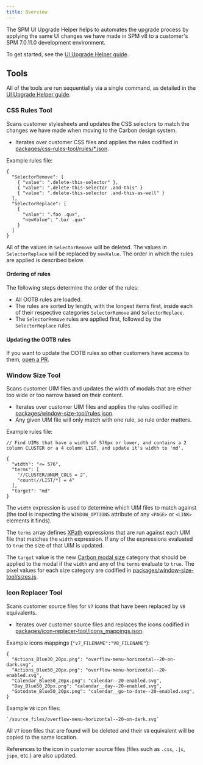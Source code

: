 ```yaml
---
title: Overview
---
```


The SPM UI Upgrade Helper helps to automates the upgrade process by applying the same UI changes we have made in SPM v8 to a customer's SPM 7.0.11.0 development environment.

To get started, see the [UI Upgrade Helper guide](customer/customer_setup).

## Tools

All of the tools are run sequentially via a single command, as detailed in the [UI Upgrade Helper guide](customer/customer_setup).

### CSS Rules Tool

Scans customer stylesheets and updates the CSS selectors to match the changes we have made when moving to the Carbon design system.

- Iterates over customer CSS files and applies the rules codified in [packages/css-rules-tool/rules/*.json](https://github.com/IBM/spm-ui-upgrade-helper/tree/main/packages/css-rules-tool/rules).

Example rules file:

    {
      "SelectorRemove": [
        { "value": ".delete-this-selector" },
        { "value": ".delete-this-selector .and-this" }
        { "value": ".delete-this-selector .and-this-as-well" }
      ],
      "SelectorReplace": [
        {
          "value": ".foo .qux",
          "newValue": ".bar .qux"
        }
      ]
    }

All of the values in `SelectorRemove` will be deleted. The values in `SelectorReplace` will be replaced by `newValue`. The order in which the rules are applied is described below.

#### Ordering of rules

The following steps determine the order of the rules:

- All OOTB rules are loaded.
- The rules are sorted by length, with the longest items first, inside each of their respective categories `SelectorRemove` and `SelectorReplace`.
- The `SelectorRemove` rules are applied first, followed by the `SelectorReplace` rules.

#### Updating the OOTB rules

If you want to update the OOTB rules so other customers have access to them, [open a PR](https://github.com/IBM/spm-ui-upgrade-helper).

### Window Size Tool

Scans customer UIM files and updates the width of modals that are either too wide or too narrow based on their content.

- Iterates over customer UIM files and applies the rules codified in [packages/window-size-tool/rules.json](https://github.com/IBM/spm-ui-upgrade-helper/tree/main/packages/window-size-tool/rules.json).
- Any given UIM file will only match with one rule, so rule order matters.

Example rules file:

    // Find UIMs that have a width of 576px or lower, and contains a 2 column CLUSTER or a 4 column LIST, and update it's width to 'md'.

    {
      "width": "<= 576",
      "terms": [
        "//CLUSTER/@NUM_COLS = 2",
        "count(//LIST/*) = 4"
      ],
      "target": "md"
    }

The `width` expression is used to determine which UIM files to match against (the tool is inspecting the `WINDOW_OPTIONS` attribute of any `<PAGE>` or `<LINK>` elements it finds).

The `terms` array defines [XPath](https://developer.mozilla.org/en-US/docs/Web/XPath) expressions that are run against each UIM file that matches the `width` expression. If any of the expressions evaluated to `true` the size of that UIM is updated.

The `target` value is the new [Carbon modal size](https://www.carbondesignsystem.com/components/modal/style#sizes) category that should be applied to the modal if the `width` and any of the `terms` evaluate to `true`. The pixel values for each size category are codified in [packages/window-size-tool/sizes.js](https://github.com/IBM/spm-ui-upgrade-helper/tree/main/packages/window-size-tool/sizes.js).

### Icon Replacer Tool

Scans customer source files for `V7` icons that have been replaced by `V8` equivalents.

- Iterates over customer source files and replaces the icons codified in [packages/icon-replacer-tool/icons_mappings.json](https://github.com/IBM/spm-ui-upgrade-helper/tree/main/packages/icon-replacer-tool/icon_mappings.json).

Example icons mappings (`"v7_FILENAME":"V8_FILENAME"`):

    {
      "Actions_Blue30_20px.png": "overflow-menu-horizontal--20-on-dark.svg",
      "Actions_Blue50_20px.png": "overflow-menu-horizontal--20-enabled.svg",
      "Calendar_Blue50_20px.png": "calendar--20-enabled.svg",
      "Day_Blue50_20px.png": "calendar__day--20-enabled.svg",
      "Gotodate_Blue50_20px.png": "calendar__go-to-date--20-enabled.svg",
    }

Example `V8` icon files:

    `/source_files/overflow-menu-horizontal--20-on-dark.svg`

All `V7` icon files that are found will be deleted and their `V8` equivalent will be copied to the same location.

References to the icon in customer source files (files such as `.css`, `.js`, `jspx`, etc.) are also updated.
